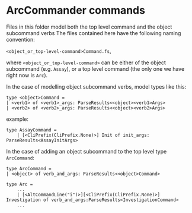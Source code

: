 ﻿# ArcCommander commands

Files in this folder model both the top level command and the object subcommand verbs
The files contained here have the following naming convention:

`<object_or_top-level-command>Command.fs`,

where `<object_or_top-level-command>` can be either of the object subcommand (e.g. `Assay`), or a top level command (the only one we have right now is `Arc`).

In the case of modelling object subcommand verbs, model types like this:

```F#
type <object>Command =
| <verb1> of <verb1>_args: ParseResults<<object><verb1>Args>
| <verb2> of <verb2>_args: ParseResults<<object><verb2>Args>
```

example: 
```F#
type AssayCommand = 
    | [<CliPrefix(CliPrefix.None)>] Init of init_args:  ParseResults<AssayInitArgs>
```

In the case of adding an object subcommand to the top level type `ArcCommand`:

```F#
type ArcCommand =
| <object> of verb_and_args: ParseResults<<object>Command>
```


```F#
type Arc =
    ...
    | [<AltCommandLine("i")>][<CliPrefix(CliPrefix.None)>] Investigation of verb_and_args:ParseResults<InvestigationCommand>
    ...
```
